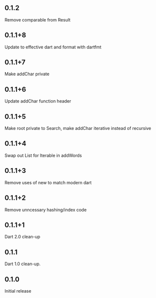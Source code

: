 ## 0.1.2

Remove comparable from Result

## 0.1.1+8

Update to effective dart and format with dartfmt

## 0.1.1+7

Make addChar private

## 0.1.1+6

Update addChar function header

## 0.1.1+5

Make root private to Search, make addChar iterative instead of recursive

## 0.1.1+4

Swap out List for Iterable in addWords

## 0.1.1+3

Remove uses of new to match modern dart

## 0.1.1+2

Remove unncessary hashing/index code

## 0.1.1+1

Dart 2.0 clean-up

## 0.1.1

Dart 1.0 clean-up.

## 0.1.0

Initial release
